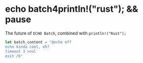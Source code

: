 # echo batch4println!("rust"); && pause
The future of `ECHO Batch`, combined with `println!("Rust");`
```rust
let batch_content = "@echo off
echo kinda cool, eh?
timeout 3 >nul
exit /b"
```